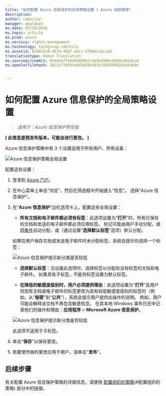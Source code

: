 ```yaml
---
title: "如何配置 Azure 信息保护的全局策略设置 | Azure 权限管理"
description: 
author: cabailey
manager: mbaldwin
ms.date: 07/29/2016
ms.topic: article
ms.prod: azure
ms.service: rights-management
ms.technology: techgroup-identity
ms.assetid: 629815c0-457d-4697-a4cc-df0e6cc0c1a6
translationtype: Human Translation
ms.sourcegitcommit: 93444affe94b280db2c9e4e2960c6902e491dec6
ms.openlocfilehash: 3b22cf76f03a4d36281db7e705359402dcbbde0e


---
```


# 如何配置 Azure 信息保护的全局策略设置

>*适用于：Azure 信息保护预览版*

**[ 此信息是预发布版本，可能会进行更改。 ]**

Azure 信息保护策略中有 3 个设置适用于所有用户、所有设备：

![Azure 信息保护策略全局设置](../media/info-protect-policy-settings.png)


配置这些设置：

1. 登录到 [Azure 门户](https://portal.azure.com)。
 
2. 在中心菜单上单击“浏览”，然后在筛选框中开始键入“信息”。 选择“Azure 信息保护”。

3. 在“**Azure 信息保护**”边栏选项卡上，配置这些全局设置：

    - **所有文档和电子邮件都必须有标签**：此选项设置为“**打开**”时，所有已保存的文档和发送的电子邮件都必须应用标签。 标记可能由用户手动分配，或因[条件](configure-policy-classification.md)自动分配，或（通过设置“**选择默认标签**”选项）默认分配。 

    如果在用户保存文档或发送电子邮件时未分配标签，系统会提示你选择一个标签：

    ![Azure 信息保护提示新分类是否较低](../media/info-protect-enforce-label.png)

    - **选择默认标签**：当设置此选项时，选择标签以分配给没有标签的文档和电子邮件。 如果具有子标签，不能将标签设置为默认标签。 

    - **在降低的敏感度级别时，用户必须提供理由**：此选项设置为“**打开**”且用户将现有文档或电子邮件的标签更改为具有较低敏感度级别的标签时（例如，从“**秘密**”到“**公共**”），系统会提示用户提供此操作的说明。 例如，用户可能会解释该文档不再包含敏感信息。 在其本地 Windows 事件日志中记录他们的操作和理由：**应用程序** > **Microsoft Azure 信息保护**。  

    ![Azure 信息保护提示新分类是否较低](../media/info-protect-lower-justification.png)

    此选项不适用于子标签。

4. 单击“**保存**”以保存更改。

5. 若要使所做的更改应用于用户，请单击“**发布**”。

## 后续步骤

有关配置 Azure 信息保护策略的详细信息，请使用 [配置组织的策略](configure-policy.md#configuring-your-organization-s-policy)(#配置组织的策略) 部分中的链接。  












<!--HONumber=Jul16_HO5-->


